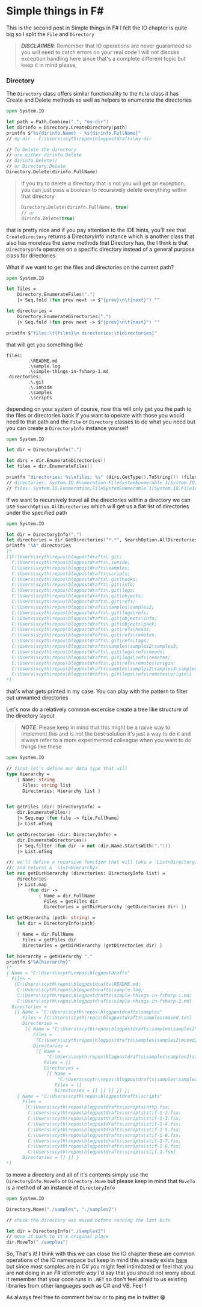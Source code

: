 # Simple things in F#

This is the second post in Simple things in F# I felt the IO chapter is quite big so I split the `File` and `Directory`

> ***DISCLAIMER***: Remember that IO operations are never guaranteed so you will need to catch errors on your real code I will not discuss exception handling here since that's a complete different topic but keep it in mind please,

### Directory

The `Directory` class offers similar functionality to the `File` class it has Create and Delete methods as well as helpers to enumerate the directories

```fsharp
open System.IO

let path = Path.Combine(".", "my-dir")
let dirinfo = Directory.CreateDirectory(path)
printfn $"%s{dirinfo.Name} - %s{dirinfo.FullName}"
// my-dir - C:\Users\scyth\repos\blogpostdrafts\my-dir

// To Delete the directory
// use either dirinfo.Delete
// dirinfo.Delete()
// or Directory.Delete
Directory.Delete(dirinfo.FullName)
```

> If you try to delete a directory that is not you will get an exception, you can just pass a boolean to recursively delete everything within that directory
> 
> ```fsharp
> Directory.Delete(dirinfo.FullName, true)
> // or
> dirinfo.Delete(true)
> ```

that is pretty nice and if you pay attention to the IDE hints, you'll see that `CreateDirectory` returns a DirectoryInfo instance which is another class that also has moreless the same methods that Directory has, the I think is that `DirectoryInfo` operates on a specific directory instead of a general purpose class for directories

What if we want to get the files and directories on the current path?

```fsharp
open System.IO

let files =
    Directory.EnumerateFiles(".")
    |> Seq.fold (fun prev next -> $"{prev}\n\t{next}") ""

let directories =
    Directory.EnumerateDirectories(".")
    |> Seq.fold (fun prev next -> $"{prev}\n\t{next}") ""

printfn $"files:\t{files}\n directories:\t{directories}"
```
that will get you something like
```
files:
        .\README.md
        .\sample.log
        .\simple-things-in-fsharp-1.md
 directories:
        .\.git
        .\.ionide
        .\samples
        .\scripts
```
depending on your system of course, now this will only get you the path to the files or directories back if you want to operate with those you would need to that path and the `File` or `Directory` classes to do what you need but you can create a `DirectoryInfo` instance yourself

```fsharp
open System.IO

let dir = DirectoryInfo(".")

let dirs = dir.EnumerateDirectories()
let files = dir.EnumerateFiles()

printfn "directories: %s\nfiles: %s" (dirs.GetType().ToString()) (files.GetType().ToString())
// directories: System.IO.Enumeration.FileSystemEnumerable`1[System.IO.DirectoryInfo]
// files: System.IO.Enumeration.FileSystemEnumerable`1[System.IO.FileInfo]
```

If we want to recursively travel all the directories within a directory we can use `SearchOption.AllDirectories` which will get us a flat list of directories under the specified path

```fsharp
open System.IO

let dir = DirectoryInfo(".")
let directories = dir.GetDirectories("*.*", SearchOption.AllDirectories)
printfn "%A" directories
(*
[|C:\Users\scyth\repos\blogpostdrafts\.git;
  C:\Users\scyth\repos\blogpostdrafts\.ionide;
  C:\Users\scyth\repos\blogpostdrafts\samples;
  C:\Users\scyth\repos\blogpostdrafts\scripts;
  C:\Users\scyth\repos\blogpostdrafts\.git\hooks;
  C:\Users\scyth\repos\blogpostdrafts\.git\info;
  C:\Users\scyth\repos\blogpostdrafts\.git\logs;
  C:\Users\scyth\repos\blogpostdrafts\.git\objects;
  C:\Users\scyth\repos\blogpostdrafts\.git\refs;
  C:\Users\scyth\repos\blogpostdrafts\samples\samples2;
  C:\Users\scyth\repos\blogpostdrafts\.git\logs\refs;
  C:\Users\scyth\repos\blogpostdrafts\.git\objects\info;
  C:\Users\scyth\repos\blogpostdrafts\.git\objects\pack;
  C:\Users\scyth\repos\blogpostdrafts\.git\refs\heads;
  C:\Users\scyth\repos\blogpostdrafts\.git\refs\remotes;
  C:\Users\scyth\repos\blogpostdrafts\.git\refs\tags;
  C:\Users\scyth\repos\blogpostdrafts\samples\samples2\samples3;
  C:\Users\scyth\repos\blogpostdrafts\.git\logs\refs\heads;
  C:\Users\scyth\repos\blogpostdrafts\.git\logs\refs\remotes;
  C:\Users\scyth\repos\blogpostdrafts\.git\refs\remotes\origin;
  C:\Users\scyth\repos\blogpostdrafts\samples\samples2\samples3\samples4;
  C:\Users\scyth\repos\blogpostdrafts\.git\logs\refs\remotes\origin|]
*)
```
that's what gets printed in my case. You can play with the pattern to filter out unwanted directories

Let's now do a relatively common excercise create a tree like structure of the directory layout 

> ***NOTE***: Please keep in mind that this might be a naive way to implement this and is not the best solution it's just a way to do it and always refer to a more experimented colleague when you want to do things like these

```fsharp
open System.IO

// first let's define our data type that will 
type Hierarchy =
    { Name: string
      Files: string list
      Directories: Hierarchy list }


let getFiles (dir: DirectoryInfo) =
    dir.EnumerateFiles()
    |> Seq.map (fun file -> file.FullName)
    |> List.ofSeq

let getDirectories (dir: DirectoryInfo) =
    dir.EnumerateDirectories()
    |> Seq.filter (fun dir -> not (dir.Name.StartsWith(".")))
    |> List.ofSeq

/// we'll define a recursive function that will take a `List<DirectoryInfo>`
/// and returns a `List<Hierarchy>`
let rec getDirHierarchy (directories: DirectoryInfo list) =
    directories
    |> List.map
        (fun dir ->
            { Name = dir.FullName
              Files = getFiles dir
              Directories = getDirHierarchy (getDirectories dir) })

let getHierarchy (path: string) =
    let dir = DirectoryInfo(path)

    { Name = dir.FullName
      Files = getFiles dir
      Directories = getDirHierarchy (getDirectories dir) }

let hierarchy = getHierarchy "."
printfn $"%A{hierarchy}"
(*
{ Name = "C:\Users\scyth\repos\blogpostdrafts"
  Files =
   [C:\Users\scyth\repos\blogpostdrafts\README.md;
    C:\Users\scyth\repos\blogpostdrafts\sample.log;
    C:\Users\scyth\repos\blogpostdrafts\simple-things-in-fsharp-1.md;
    C:\Users\scyth\repos\blogpostdrafts\simple-things-in-fsharp-2.md]
  Directories =
   [{ Name = "C:\Users\scyth\repos\blogpostdrafts\samples"
      Files = [C:\Users\scyth\repos\blogpostdrafts\samples\moved.txt]
      Directories =
       [{ Name = "C:\Users\scyth\repos\blogpostdrafts\samples\samples2"
          Files =
           [C:\Users\scyth\repos\blogpostdrafts\samples\samples2\moved2.txt]
          Directories =
           [{ Name =
               "C:\Users\scyth\repos\blogpostdrafts\samples\samples2\samples3"
              Files = []
              Directories =
               [{ Name =
                   "C:\Users\scyth\repos\blogpostdrafts\samples\samples2\samples3\samples4"
                  Files = []
                  Directories = [] }] }] }] };
    { Name = "C:\Users\scyth\repos\blogpostdrafts\scripts"
      Files =
       [C:\Users\scyth\repos\blogpostdrafts\scripts\http.fsx;
        C:\Users\scyth\repos\blogpostdrafts\scripts\stif-1-2.fsx;
        C:\Users\scyth\repos\blogpostdrafts\scripts\stif-1-3.fsx;
        C:\Users\scyth\repos\blogpostdrafts\scripts\stif-1-4.fsx;
        C:\Users\scyth\repos\blogpostdrafts\scripts\stif-1-5.fsx;
        C:\Users\scyth\repos\blogpostdrafts\scripts\stif-1-6.fsx;
        C:\Users\scyth\repos\blogpostdrafts\scripts\stif-1-7.fsx;
        C:\Users\scyth\repos\blogpostdrafts\scripts\stif-1-8.fsx;
        C:\Users\scyth\repos\blogpostdrafts\scripts\stif-1.fsx]
      Directories = [] }] }
*)
```

to move a directory and all of it's contents simply use the `DirectoryInfo.MoveTo` or `Directory.Move` but please keep in mind that `MoveTo` is a method of an instance of `DirectoryInfo`

```fsharp
open System.IO

Directory.Move("./samples", "./samples2")

// check the directory was moved before running the last bits

let dir = DirectoryInfo("./samples2")
// move it back to it's original place
dir.MoveTo("./samples")
```

So, That's it! I think with this we can close the IO chapter these are common operations of the IO namespace but keep in mind this already exists [here](https://docs.microsoft.com/en-us/dotnet/standard/io/common-i-o-tasks) but since most samples are in C# you might feel intimidated or feel that you are not doing in an *F# idiomatic way* I'd say that you should not worry about it remember that your code runs in `.NET` so don't feel afraid to us existing libraries from other languages such as C# and VB. Feel f


As always feel free to comment below or to ping me in twitter 😁